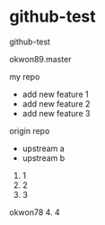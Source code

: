 # github-test
github-test

okwon89.master

my repo
- add new feature 1
- add new feature 2
- add new feature 3

origin repo
- upstream a
- upstream b

1. 1
2. 2
3. 3

okwon78
4. 4
